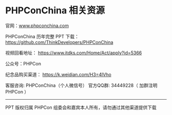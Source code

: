 # PHPConChina 相关资源

官网：www.phpconchina.com

PHPConChina 历年完整 PPT 下载：
https://github.com/ThinkDevelopers/PHPConChina 

视频回看地址：
https://www.itdks.com/Home/Act/apply?id=5366


公众号：PHPCon

纪念品购买渠道： https://k.weidian.com/H3=4lVho


客服咨询: PHPConChina（个人微信号）
官方QQ群: 34449228（ 加群注明 PHPCon ）

-----------

PPT 版权归属 PHPCon 组委会和嘉宾本人所有，请勿通过其他渠道提供下载
